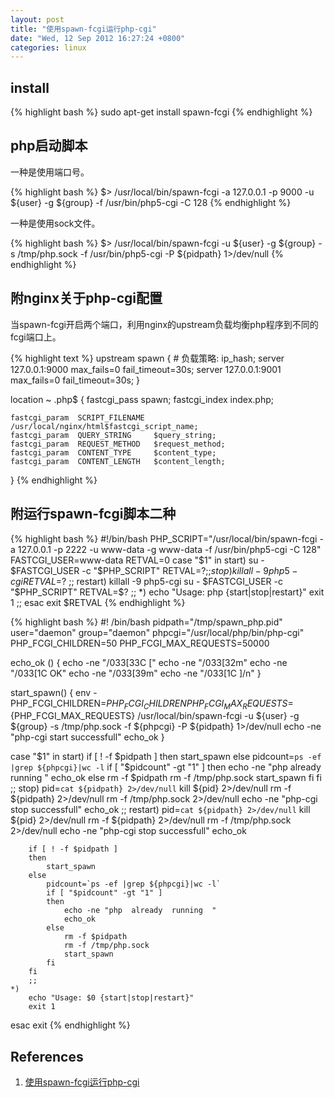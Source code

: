 ```yaml
---
layout: post
title: "使用spawn-fcgi运行php-cgi"
date: "Wed, 12 Sep 2012 16:27:24 +0800"
categories: linux
---
```


install
-----

{% highlight bash %}
sudo apt-get install spawn-fcgi
{% endhighlight %}

php启动脚本
-----

一种是使用端口号。

{% highlight bash %}
$> /usr/local/bin/spawn-fcgi -a 127.0.0.1 -p 9000 -u ${user} -g ${group} -f /usr/bin/php5-cgi -C 128
{% endhighlight %}

一种是使用sock文件。

{% highlight bash %}
$> /usr/local/bin/spawn-fcgi -u ${user} -g ${group} -s /tmp/php.sock -f /usr/bin/php5-cgi -P ${pidpath} 1>/dev/null
{% endhighlight %}


附nginx关于php-cgi配置
-----

当spawn-fcgi开启两个端口，利用nginx的upstream负载均衡php程序到不同的fcgi端口上。

{% highlight text %}
upstream  spawn {
    # 负载策略: ip_hash;
    server 127.0.0.1:9000 max_fails=0 fail_timeout=30s;
    server 127.0.0.1:9001 max_fails=0 fail_timeout=30s;
}

location ~ .php$ {
    fastcgi_pass   spawn;
    fastcgi_index  index.php;

    fastcgi_param  SCRIPT_FILENAME  /usr/local/nginx/html$fastcgi_script_name;
    fastcgi_param  QUERY_STRING     $query_string;
    fastcgi_param  REQUEST_METHOD   $request_method;
    fastcgi_param  CONTENT_TYPE     $content_type;
    fastcgi_param  CONTENT_LENGTH   $content_length;
}
{% endhighlight %}

附运行spawn-fcgi脚本二种
-----

{% highlight bash %}
#!/bin/bash
PHP_SCRIPT="/usr/local/bin/spawn-fcgi -a 127.0.0.1 -p 2222 -u www-data -g www-data -f /usr/bin/php5-cgi -C 128"
FASTCGI_USER=www-data
RETVAL=0
case "$1" in
    start)
        su - $FASTCGI_USER -c "$PHP_SCRIPT"
        RETVAL=$?
        ;;
    stop)
        killall -9 php5-cgi
        RETVAL=$?
        ;;
    restart)
        killall -9 php5-cgi
        su - $FASTCGI_USER -c "$PHP_SCRIPT"
        RETVAL=$?
        ;;
    *)
        echo "Usage: php {start|stop|restart}"
        exit 1
        ;;
esac
exit $RETVAL
{% endhighlight %}

{% highlight bash %}
#! /bin/bash
pidpath="/tmp/spawn_php.pid"
user="daemon"
group="daemon"
phpcgi="/usr/local/php/bin/php-cgi"
PHP_FCGI_CHILDREN=50
PHP_FCGI_MAX_REQUESTS=50000

echo_ok ()
{
    echo -ne "/033[33C ["
    echo -ne "/033[32m"
    echo -ne "/033[1C OK"
    echo -ne "/033[39m"
    echo -ne "/033[1C ]/n"
}

start_spawn()
{
    env - PHP_FCGI_CHILDREN=${PHP_FCGI_CHILDREN} PHP_FCGI_MAX_REQUESTS=${PHP_FCGI_MAX_REQUESTS} /usr/local/bin/spawn-fcgi -u ${user} -g ${group} -s /tmp/php.sock -f ${phpcgi} -P ${pidpath} 1>/dev/null
    echo -ne "php-cgi start successfull"
    echo_ok
}

case "$1" in
    start)
        if [ ! -f $pidpath ]
        then
            start_spawn
        else
            pidcount=`ps -ef |grep ${phpcgi}|wc -l`
            if [ "$pidcount" -gt "1" ]
            then
                echo -ne "php  already  running  "
                echo_ok
            else
                rm -f $pidpath
                rm -f /tmp/php.sock
                start_spawn
            fi
        fi
        ;;
    stop)
        pid=`cat ${pidpath} 2>/dev/null`
        kill ${pid} 2>/dev/null
        rm -f ${pidpath} 2>/dev/null
        rm -f /tmp/php.sock 2>/dev/null
        echo -ne "php-cgi  stop successfull"
        echo_ok
        ;;
    restart)
        pid=`cat ${pidpath} 2>/dev/null`
        kill ${pid} 2>/dev/null
        rm -f ${pidpath} 2>/dev/null
        rm -f /tmp/php.sock 2>/dev/null
        echo -ne "php-cgi  stop successfull"
        echo_ok

        if [ ! -f $pidpath ]
        then
            start_spawn
        else
            pidcount=`ps -ef |grep ${phpcgi}|wc -l`
            if [ "$pidcount" -gt "1" ]
            then
                echo -ne "php  already  running  "
                echo_ok
            else
                rm -f $pidpath
                rm -f /tmp/php.sock
                start_spawn
            fi
        fi
        ;;
    *)
        echo "Usage: $0 {start|stop|restart}"
        exit 1
esac
exit
{% endhighlight %}

References
-----

1. [使用spawn-fcgi运行php-cgi](http://blog.csdn.net/xiaomu_fireant/article/details/6343176)
